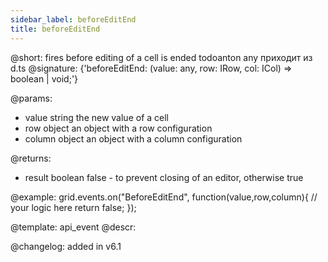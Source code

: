 ```yaml
---
sidebar_label: beforeEditEnd
title: beforeEditEnd
---          
```


@short: fires before editing of a cell is ended
todoanton any приходит из d.ts
@signature: {'beforeEditEnd: (value: any, row: IRow, col: ICol) => boolean | void;'}
	
@params:
- value			string		the new value of a cell
- row			object		an object with a row configuration
- column		object		an object with a column configuration

@returns:
- result	boolean		false - to prevent closing of an editor, otherwise true

@example:
grid.events.on("BeforeEditEnd", function(value,row,column){
	// your logic here
    return false;
});

@template:	api_event
@descr:

@changelog: added in v6.1

